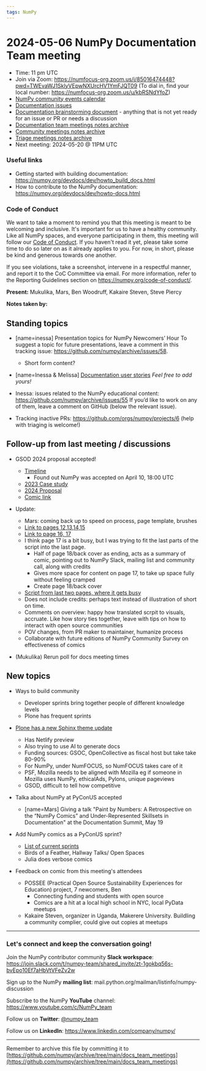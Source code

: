 ```yaml
---
tags: NumPy
---
```


# 2024-05-06 NumPy Documentation Team meeting

- Time: 11 pm UTC
- Join via Zoom: https://numfocus-org.zoom.us/j/85016474448?pwd=TWEvaWJ1SklyVEpwNXUrcHV1YmFJQT09 (To dial in, find your local number: https://numfocus-org.zoom.us/u/kbRSNdYfoZ)
- [NumPy community events calendar](https://scientific-python.org/calendars/)
- [Documentation issues](https://github.com/numpy/numpy/labels/04%20-%20Documentation)
- [Documentation brainstorming document](https://hackmd.io/RdtnQZpLRZqgNRe4gaJ0SA) - anything that is not yet ready for an issue or PR or needs a discussion
- [Documentation team meetings notes archive](https://github.com/numpy/archive/tree/main/docs_team_meetings)
- [Community meetings notes archive](https://github.com/numpy/archive/tree/main/community_meetings)
- [Triage meetings notes archive](https://github.com/numpy/archive/tree/master/triage_meetings)
- Next meeting: 2024-05-20 @ 11PM UTC

### Useful links

- Getting started with building documentation: https://numpy.org/devdocs/dev/howto_build_docs.html
- How to contribute to the NumPy documentation: https://numpy.org/devdocs/dev/howto-docs.html



### Code of Conduct

We want to take a moment to remind you that this meeting is meant to be welcoming and inclusive. It's important for us to have a healthy community. Like all NumPy spaces, and everyone participating in them, this meeting will follow our [Code of Conduct](https://numpy.org/code-of-conduct/). If you haven't read it yet, please take some time to do so later on as it already applies to you. For now, in short, please be kind and generous towards one another. 

If you see violations, take a screenshot, intervene in a respectful manner, and report it to the CoC Committee via email. For more information, refer to the Reporting Guidelines section on https://numpy.org/code-of-conduct/.

**Present:** Mukulika, Mars, Ben Woodruff, Kakaire Steven, Steve Piercy

**Notes taken by:**


## Standing topics

- [name=inessa] Presentation topics for NumPy Newcomers’ Hour 
To suggest a topic for future presentations, leave a comment in this tracking issue: https://github.com/numpy/archive/issues/58.
    - Short form content?

- [name=Inessa & Melissa] [Documentation user stories](https://github.com/numpy/numpy/issues/22089)
    *Feel free to add yours!*
    
- Inessa: issues related to the NumPy educational content:
https://github.com/numpy/archive/issues/55
If you’d like to work on any of them, leave a comment on GitHub (below the relevant issue).

- Tracking inactive PRs: https://github.com/orgs/numpy/projects/6 
(help with triaging is welcome!)

## Follow-up from last meeting / discussions

- GSOD 2024 proposal accepted!
    - [Timeline](https://developers.google.com/season-of-docs/docs/timeline)
        - Found out NumPy was accepted on April 10, 18:00 UTC
    - [2023 Case study](https://github.com/numpy/numpy/wiki/Google-Season-of-Docs-2023:-NumPy-case-study)
    - [2024 Proposal](https://github.com/numpy/numpy/wiki/Google-Season-of-Docs-2024:-Project-Proposal)
    - [Comic link](https://heyzine.com/flip-book/3e66a13901.html)

- Update:
    - Mars: coming back up to speed on process, page template, brushes
    - [Link to pages 12,13,14,15](https://raw.githubusercontent.com/MarsBarLee/gsod-numpy-2023/main/Last%206%20pages.png)
    - [Link to page 16, 17](https://github.com/MarsBarLee/gsod-numpy-2023/blob/main/16,%2017.png?raw=true)
    - I think page 17 is a bit busy, but I was trying to fit the last parts of the script into the last page.
        - Half of page 18/back cover as ending, acts as a summary of comic, pointing out to NumPy Slack, mailing list and community call, along with credits
        - Gives more space for content on page 17, to take up space fully without feeling cramped
        - Create page 18/back cover 
    - [Script from last two pages, where it gets busy](https://docs.google.com/document/d/1fjLTDqSkcKMxo8oSTRThllBFpjo5rXS9/edit#bookmark=id.4d34og8)
    - Does not include credits: perhaps text instead of illustration of short on time.
    - Comments on overview: happy how translated scrpit to visuals, accruate. Like how story ties together, leave with tips on how to interact with open source communities
    - POV changes, from PR maker to maintainer, humanize process
    - Collaborate with future editions of NumPy Community Survey on effectiveness of comics

- (Mukulika) Rerun poll for docs meeting times


## New topics

- Ways to build community
    - Developer sprints bring together people of different knowledge levels
    - Plone has frequent sprints 

- [Plone has a new Sphinx theme update](https://github.com/plone/plone-sphinx-theme)
    - Has Netlify preview
    - Also trying to use AI to generate docs
    - Funding sources: GSOC, OpenCollective as fiscal host but take take 80-90%
    - For NumPy, under NumFOCUS, so NumFOCUS takes care of it
    - PSF, Mozilla needs to be aligned with Mozilla eg if someone in Mozilla uses NumPy, ethicalAds, Pylons, unique pageviews
    - GSOD, difficult to tell how competitive

- Talka about NumPy at PyConUS accepted
    - [name=Mars] Giving a talk "Paint by Numbers: A Retrospective on the “NumPy Comics” and Under-Represented Skillsets in Documentation" at the Documentation Summit, May 19

- Add NumPy comics as a PyConUS sprint?
    - [List of current sprints](https://us.pycon.org/2024/events/dev-sprints/)
    - Birds of a Feather, Hallway Talks/ Open Spaces
    - Julia does verbose comics

- Feedback on comic from this meeting's attendees 
    - POSSEE (Practical Open Source Sustainability Experiences for Education) project, 7 newcomers, Ben 
        - Connecting funding and students with open source
        - Comics are a hit at a local high school in NYC, local PyData meetups
    - Kakaire Steven, organizer in Uganda, Makerere University. Buildling a community complier, could give out copies at meetups

---

### Let's connect and keep the conversation going!
Join the NumPy contributor community **Slack workspace**: https://join.slack.com/t/numpy-team/shared_invite/zt-1gokbq56s-bvEpo10Ef7aHbVtVFeZv2w

Sign up to the NumPy **mailing list**: mail.python.org/mailman/listinfo/numpy-discussion

Subscribe to the NumPy **YouTube** channel: https://www.youtube.com/c/NumPy_team

Follow us on **Twitter**: [@numpy_team](https://twitter.com/numpy_team)

Follow us on **LinkedIn**: https://www.linkedin.com/company/numpy/

---
Remember to archive this file by committing it to 
[https://github.com/numpy/archive/tree/main/docs_team_meetings](https://github.com/numpy/archive/tree/main/docs_team_meetings)
